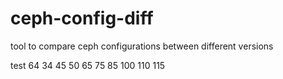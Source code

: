 # ceph-config-diff
tool to compare ceph configurations between different versions

test 64 34 45 50 65 75 85 100 110 115
